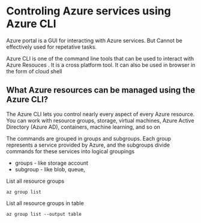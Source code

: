 # Controling Azure services using Azure CLI

Azure portal is a GUI for interacting with Azure services. But Cannot be effectively used for repetative tasks.

Azure CLI is one of the command line tools that can be used to interact with Azure Resouces . It is a cross platform tool. It can also be used in browser in the form of cloud shell

## What Azure resources can be managed using the Azure CLI?

The Azure CLI lets you control nearly every aspect of every Azure resource. You can work with resource groups, storage, virtual machines, Azure Active Directory (Azure AD), containers, machine learning, and so on

The commands are grouped in groups and subgroups. Each group represents a service provided by Azure, and the subgroups divide commands for these services into logical groupings

- groups - like storage account
- subgroup - like blob, queue,

List all resource groups

```
az group list
```

List all resource groups in table

```
az group list --output table
```
